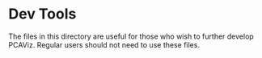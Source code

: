 Dev Tools
=========

The files in this directory are useful for those who wish to further develop
PCAViz. Regular users should not need to use these files.
